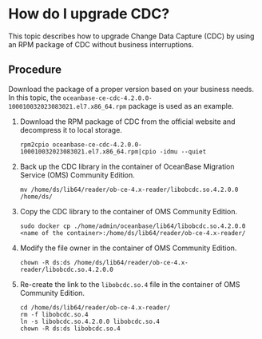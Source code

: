 # How do I upgrade CDC?

This topic describes how to upgrade Change Data Capture (CDC) by using an RPM package of CDC without business interruptions.

## Procedure

Download the package of a proper version based on your business needs. In this topic, the `oceanbase-ce-cdc-4.2.0.0-100010032023083021.el7.x86_64.rpm` package is used as an example.

1. Download the RPM package of CDC from the official website and decompress it to local storage.

   ```shell
   rpm2cpio oceanbase-ce-cdc-4.2.0.0-100010032023083021.el7.x86_64.rpm|cpio -idmu --quiet
   ```

2. Back up the CDC library in the container of OceanBase Migration Service (OMS) Community Edition.

   ```shell
   mv /home/ds/lib64/reader/ob-ce-4.x-reader/libobcdc.so.4.2.0.0 /home/ds/
   ```

3. Copy the CDC library to the container of OMS Community Edition.

   ```shell
   sudo docker cp ./home/admin/oceanbase/lib64/libobcdc.so.4.2.0.0 <name of the container>:/home/ds/lib64/reader/ob-ce-4.x-reader/
   ```

4. Modify the file owner in the container of OMS Community Edition.

   ```shell
   chown -R ds:ds /home/ds/lib64/reader/ob-ce-4.x-reader/libobcdc.so.4.2.0.0
   ```

5. Re-create the link to the `libobcdc.so.4` file in the container of OMS Community Edition.

   ```shell
   cd /home/ds/lib64/reader/ob-ce-4.x-reader/
   rm -f libobcdc.so.4
   ln -s libobcdc.so.4.2.0.0 libobcdc.so.4
   chown -R ds:ds libobcdc.so.4
   ```

